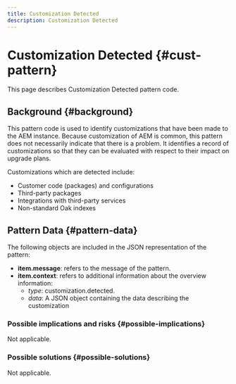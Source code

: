 ```yaml
---
title: Customization Detected
description: Customization Detected
---
```


# Customization Detected {#cust-pattern}

This page describes Customization Detected pattern code.

## Background {#background}

This pattern code is used to identify customizations that have been made to the AEM instance. Because customization of AEM is common, this pattern does not necessarily indicate that there is a problem. It identifies a record of customizations so that they can be evaluated with respect to their impact on upgrade plans.

Customizations which are detected include:

* Customer code (packages) and configurations
* Third-party packages
* Integrations with third-party services
* Non-standard Oak indexes

## Pattern Data {#pattern-data}

The following objects are included in the JSON representation of the pattern:

* **item.message**: refers to the message of the pattern.
* **item.context**: refers to additional information about the overview information:
   * *type*: customization.detected.
   * *data*: A JSON object containing the data describing the customization

### Possible implications and risks {#possible-implications}

Not applicable.

### Possible solutions  {#possible-solutions} 

Not applicable.
